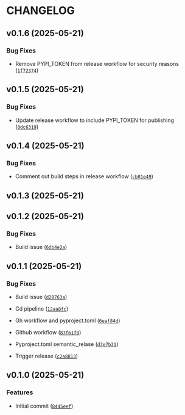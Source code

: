 # CHANGELOG


## v0.1.6 (2025-05-21)

### Bug Fixes

- Remove PYPI_TOKEN from release workflow for security reasons
  ([`1f72374`](https://github.com/Datura-ai/celium-sdk/commit/1f72374b7e63912fffad3a7c968feb9a49ab9244))


## v0.1.5 (2025-05-21)

### Bug Fixes

- Update release workflow to include PYPI_TOKEN for publishing
  ([`0dc6319`](https://github.com/Datura-ai/celium-sdk/commit/0dc631968f3624f9863ef97ee6ad477634ba55c6))


## v0.1.4 (2025-05-21)

### Bug Fixes

- Comment out build steps in release workflow
  ([`cb01e49`](https://github.com/Datura-ai/celium-sdk/commit/cb01e4902e4395926444ff27cfd2aef3e0bd5d2c))


## v0.1.3 (2025-05-21)


## v0.1.2 (2025-05-21)

### Bug Fixes

- Build issue
  ([`6db4e2a`](https://github.com/Datura-ai/celium-sdk/commit/6db4e2a7d3e4c2ee76e9c98c955e1a1b484089a9))


## v0.1.1 (2025-05-21)

### Bug Fixes

- Build issue
  ([`d28763a`](https://github.com/Datura-ai/celium-sdk/commit/d28763a982cb5df374d5fe9f780b74f965ed8c3c))

- Cd pipeline
  ([`12aa8fc`](https://github.com/Datura-ai/celium-sdk/commit/12aa8fce58f7208bc0a794a120dca05494e17834))

- Gh workflow and pyproject.toml
  ([`6eaf84d`](https://github.com/Datura-ai/celium-sdk/commit/6eaf84dd55bbbbe3d01013f11173fab8407f4b71))

- Github workflow
  ([`87f61f0`](https://github.com/Datura-ai/celium-sdk/commit/87f61f0489cf736a60ed02b00f660f9655565325))

- Pyproject.toml semantic_relase
  ([`d3e7b31`](https://github.com/Datura-ai/celium-sdk/commit/d3e7b31869a434d3a3eadb3ef25a9fb03a1c214f))

- Trigger release
  ([`c2a8813`](https://github.com/Datura-ai/celium-sdk/commit/c2a88136fb736de268d02dd62012b27e5f927ccf))


## v0.1.0 (2025-05-21)

### Features

- Initial commit
  ([`8445eef`](https://github.com/Datura-ai/celium-sdk/commit/8445eefd9cc79191a4bb3381b9b4e8f24f1a8664))
